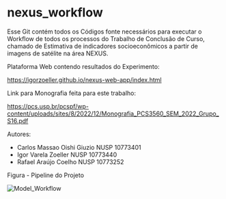 # nexus_workflow
Esse Git contém todos os Códigos fonte necessários para executar o Workflow de todos os processos do Trabalho de Conclusão de Curso, chamado de Estimativa de indicadores socioeconômicos a partir de imagens de satélite na área NEXUS.

Plataforma Web contendo resultados do Experimento:

https://igorzoeller.github.io/nexus-web-app/index.html

Link para Monografia feita para este trabalho:

https://pcs.usp.br/pcspf/wp-content/uploads/sites/8/2022/12/Monografia_PCS3560_SEM_2022_Grupo_S16.pdf

Autores:
- Carlos Massao Oishi Giuzio NUSP 10773401
- Igor Varela Zoeller NUSP 10773440
- Rafael Araújo Coelho NUSP 10773252

Figura - Pipeline do Projeto

![Model_Workflow](https://user-images.githubusercontent.com/114006669/208571561-fd931110-3f93-47cf-b3a4-882c19d3a47d.png)
